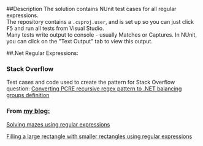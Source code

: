 ##Description
The solution contains NUnit test cases for all regular expressions.  
The repository contains a `.csproj.user`, and is set up so you can just click <kbd>F5</kbd> and run all tests from Visual Studio.  
Many tests write output to console - usually Matches or Captures. In NUnit, you can click on the "Text Output" tab to view this output.

##.Net Regular Expressions:

### Stack Overflow

Test cases and code used to create the pattern for Stack Overflow question: [Converting PCRE recursive regex pattern to .NET balancing groups definition](http://stackoverflow.com/a/20644634/7586)


### From [my blog:](https://kobikobi.wordpress.com/)

[Solving mazes using regular expressions](https://kobikobi.wordpress.com/2013/07/06/solving-mazes-using-regular-expressions/)


[Filling a large rectangle with smaller rectangles using regular expressions](https://kobikobi.wordpress.com/2016/10/11/filling-a-large-rectangle-with-smaller-rectangles-using-regular-expressions/)

<!--
<img src="https://kobikobi.files.wordpress.com/2016/10/rectangles_four.png" alt="" />

![Rectangles](https://kobikobi.files.wordpress.com/2016/10/rectangles_four.png)
-->
